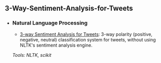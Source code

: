 ## 3-Way-Sentiment-Analysis-for-Tweets
- ### Natural Language Processing

	- [3-way Sentiment Analysis for Tweets](https://github.com/aakanksha105/3-Way-Sentiment-Analysis-for-Tweets/blob/main/3-Way%20Sentiment%20Analysis%20for%20Tweets.ipynb): 3-way polarity (positive, negative, neutral) classification system for tweets, without using NLTK's sentiment analysis engine. 


	_Tools: NLTK, scikit_
